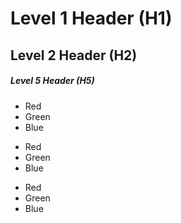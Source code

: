 ﻿# Level 1 Header (H1)
## Level 2 Header (H2)
##### Level 5 Header (H5)

* Red
* Green
* Blue

+ Red
+ Green
+ Blue

- Red
- Green
- Blue